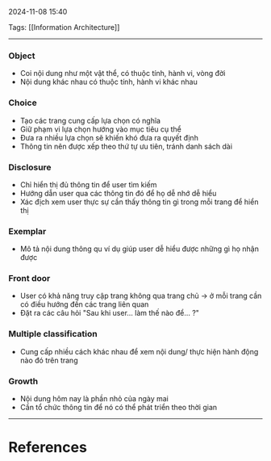 2024-11-08 15:40

Tags: [[Information Architecture]]

---

### Object
- Coi nội dung như một vật thể, có thuộc tính, hành vi, vòng đời
- Nội dung khác nhau có thuộc tính, hành vi khác nhau
### Choice
- Tạo các trang cung cấp lựa chọn có nghĩa
- Giữ phạm vi lựa chọn hướng vào mục tiêu cụ thể
- Đưa ra nhiều lựa chọn sẽ khiến khó đưa ra quyết định
- Thông tin nên được xếp theo thứ tự ưu tiên, tránh danh sách dài
### Disclosure 
- Chỉ hiển thị đủ thông tin để user tìm kiếm
- Hướng dẫn user qua các thông tin đó để họ dễ nhớ dễ hiểu
- Xác địch xem user thực sự cần thấy thông tin gì trong mỗi trang để hiển thị
### Exemplar
- Mô tả nội dung thông qu ví dụ giúp user dễ hiểu được những gì họ nhận được
### Front door
- User có khả năng truy cập trang không qua trang chủ -> ở mỗi trang cần có điều hướng đến các trang liên quan
- Đặt ra các câu hỏi "Sau khi user... làm thế nào để... ?"
### Multiple classification
- Cung cấp nhiều cách khác nhau để xem nội dung/ thực hiện hành động nào đó trên trang
### Growth
- Nội dung hôm nay là phần nhỏ của ngày mai
- Cần tổ chức thông tin để nó có thể phát triển theo thời gian

---
# References